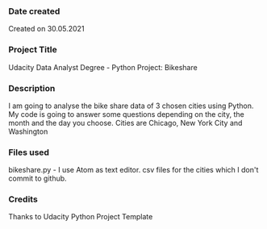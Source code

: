 ### Date created
Created on 30.05.2021

### Project Title
Udacity Data Analyst Degree - Python Project: Bikeshare

### Description
I am going to analyse the bike share data of 3 chosen cities using Python.
My code is going to answer some questions depending on the city, the month and
the day you choose.
Cities are Chicago, New York City and Washington

### Files used
bikeshare.py - I use Atom as text editor.
csv files for the cities which I don't commit to github.

### Credits
Thanks to Udacity Python Project Template